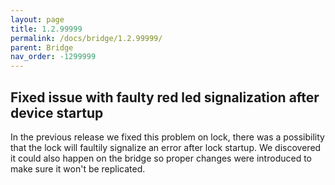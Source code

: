 ```yaml
---
layout: page
title: 1.2.99999
permalink: /docs/bridge/1.2.99999/
parent: Bridge
nav_order: -1299999
---
```


## Fixed issue with faulty red led signalization after device startup
 
In the previous release we fixed this problem on lock, there was a possibility that the lock will faultily signalize an error after lock startup.
We discovered it could also happen on the bridge so proper changes were introduced to make sure it won't be replicated.  
